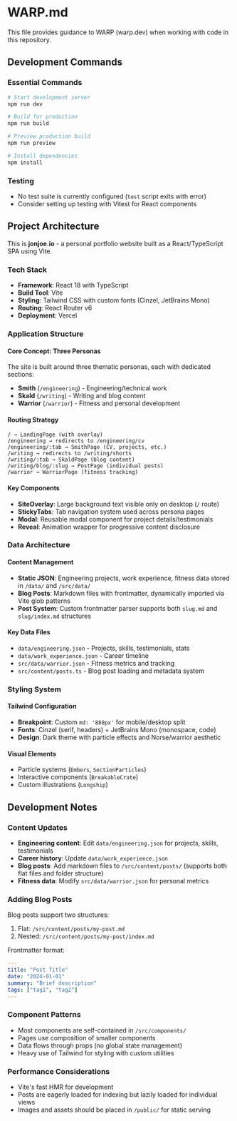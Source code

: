 # WARP.md

This file provides guidance to WARP (warp.dev) when working with code in this repository.

## Development Commands

### Essential Commands
```bash
# Start development server
npm run dev

# Build for production
npm run build

# Preview production build
npm run preview

# Install dependencies
npm install
```

### Testing
- No test suite is currently configured (`test` script exits with error)
- Consider setting up testing with Vitest for React components

## Project Architecture

This is **jonjoe.io** - a personal portfolio website built as a React/TypeScript SPA using Vite.

### Tech Stack
- **Framework**: React 18 with TypeScript
- **Build Tool**: Vite
- **Styling**: Tailwind CSS with custom fonts (Cinzel, JetBrains Mono)
- **Routing**: React Router v6
- **Deployment**: Vercel

### Application Structure

#### Core Concept: Three Personas
The site is built around three thematic personas, each with dedicated sections:
- **Smith** (`/engineering`) - Engineering/technical work
- **Skald** (`/writing`) - Writing and blog content  
- **Warrior** (`/warrior`) - Fitness and personal development

#### Routing Strategy
```
/ → LandingPage (with overlay)
/engineering → redirects to /engineering/cv
/engineering/:tab → SmithPage (CV, projects, etc.)
/writing → redirects to /writing/shorts  
/writing/:tab → SkaldPage (blog content)
/writing/blog/:slug → PostPage (individual posts)
/warrior → WarriorPage (fitness tracking)
```

#### Key Components
- **SiteOverlay**: Large background text visible only on desktop (`/` route)
- **StickyTabs**: Tab navigation system used across persona pages
- **Modal**: Reusable modal component for project details/testimonials
- **Reveal**: Animation wrapper for progressive content disclosure

### Data Architecture

#### Content Management
- **Static JSON**: Engineering projects, work experience, fitness data stored in `/data/` and `/src/data/`
- **Blog Posts**: Markdown files with frontmatter, dynamically imported via Vite glob patterns
- **Post System**: Custom frontmatter parser supports both `slug.md` and `slug/index.md` structures

#### Key Data Files
- `data/engineering.json` - Projects, skills, testimonials, stats
- `data/work_experience.json` - Career timeline
- `src/data/warrior.json` - Fitness metrics and tracking
- `src/content/posts.ts` - Blog post loading and metadata system

### Styling System

#### Tailwind Configuration
- **Breakpoint**: Custom `md: '880px'` for mobile/desktop split
- **Fonts**: Cinzel (serif, headers) + JetBrains Mono (monospace, code)
- **Design**: Dark theme with particle effects and Norse/warrior aesthetic

#### Visual Elements
- Particle systems (`Embers`, `SectionParticles`)
- Interactive components (`BreakableCrate`)
- Custom illustrations (`Longship`)

## Development Notes

### Content Updates
- **Engineering content**: Edit `data/engineering.json` for projects, skills, testimonials
- **Career history**: Update `data/work_experience.json`
- **Blog posts**: Add markdown files to `/src/content/posts/` (supports both flat files and folder structure)
- **Fitness data**: Modify `src/data/warrior.json` for personal metrics

### Adding Blog Posts
Blog posts support two structures:
1. Flat: `/src/content/posts/my-post.md`
2. Nested: `/src/content/posts/my-post/index.md`

Frontmatter format:
```yaml
---
title: "Post Title"
date: "2024-01-01"
summary: "Brief description"
tags: ["tag1", "tag2"]
---
```

### Component Patterns
- Most components are self-contained in `/src/components/`
- Pages use composition of smaller components
- Data flows through props (no global state management)
- Heavy use of Tailwind for styling with custom utilities

### Performance Considerations
- Vite's fast HMR for development
- Posts are eagerly loaded for indexing but lazily loaded for individual views
- Images and assets should be placed in `/public/` for static serving
